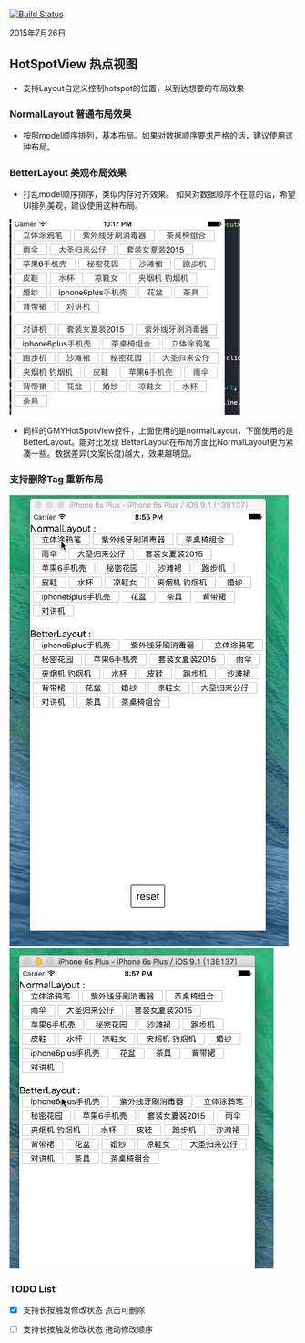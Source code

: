 [![Build Status](https://travis-ci.org/778477/GMYHotSpotView.svg)](https://travis-ci.org/778477/GMYHotSpotView)


2015年7月26日 

## HotSpotView 热点视图

* 支持Layout自定义控制hotspot的位置，以到达想要的布局效果

### NormalLayout 普通布局效果
* 按照model顺序排列，基本布局。如果对数据顺序要求严格的话，建议使用这种布局。

### BetterLayout 美观布局效果
* 打乱model顺序排序，类似内存对齐效果。 如果对数据顺序不在意的话，希望UI排列美观，建议使用这种布局。


![pic](https://github.com/778477/GMYHotSpotView/blob/master/src/%E5%B1%8F%E5%B9%95%E5%BF%AB%E7%85%A7%202015-07-26%20%E4%B8%8B%E5%8D%8810.17.48.png)

* 同样的GMYHotSpotView控件，上面使用的是normalLayout，下面使用的是BetterLayout。能对比发现 BetterLayout在布局方面比NormalLayout更为紧凑一些。数据差异(文案长度)越大，效果越明显。

### 支持删除Tag 重新布局

![normal](https://raw.githubusercontent.com/778477/GMYHotSpotView/66c54ba5d8b9ee427bfa13dc9ff6cf590a6c3253/normal.gif)
![better](https://raw.githubusercontent.com/778477/GMYHotSpotView/66c54ba5d8b9ee427bfa13dc9ff6cf590a6c3253/better.gif)

### TODO List

- [X] 支持长按触发修改状态 点击可删除

- [ ] 支持长按触发修改状态 拖动修改顺序
